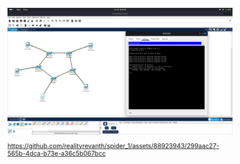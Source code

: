![imageeee](./round.png)


https://github.com/realityrevanth/spider_1/assets/88923943/299aac27-565b-4dca-b73e-a36c5b067bcc

